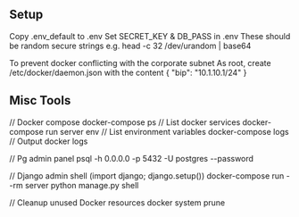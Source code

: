 Setup
-----
Copy .env_default to .env
Set SECRET_KEY & DB_PASS in .env
  These should be random secure strings
  e.g. head -c 32 /dev/urandom | base64

To prevent docker conflicting with the corporate subnet
As root, create /etc/docker/daemon.json with the content
{
  "bip": "10.1.10.1/24"
}

Misc Tools
----------

// Docker compose
docker-compose ps                           // List docker services
docker-compose run server env               // List environment variables
docker-compose logs                         // Output docker logs

// Pg admin panel
psql -h 0.0.0.0 -p 5432 -U postgres --password

// Django admin shell (import django; django.setup())
docker-compose run --rm server python manage.py shell

// Cleanup unused Docker resources
docker system prune
